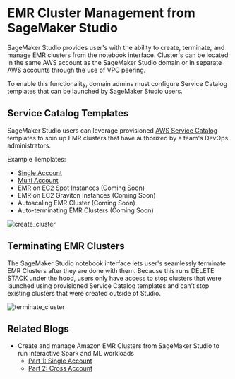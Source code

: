 # EMR Cluster Management from SageMaker Studio

SageMaker Studio provides user's with the ability to create, terminate, and manage EMR clusters from the notebook 
interface. Cluster's can be located in the same AWS account as the SageMaker Studio domain or in separate AWS 
accounts through the use of VPC peering.

To enable this functionality, domain admins must configure Service Catalog templates that can be launched by 
SageMaker Studio users.

## Service Catalog Templates
SageMaker Studio users can leverage provisioned [AWS Service Catalog](https://aws.amazon.com/servicecatalog/) templates 
to spin up EMR clusters that have authorized by a team's DevOps administrators.

Example Templates:
* [Single Account](single-account.yaml)
* [Multi Account ](cross-account.yaml)
* EMR on EC2 Spot Instances (Coming Soon)
* EMR on EC2 Graviton Instances (Coming Soon)
* Autoscaling EMR Cluster (Coming Soon)
* Auto-terminating EMR Clusters (Coming Soon)

![create_cluster](https://d2908q01vomqb2.cloudfront.net/f1f836cb4ea6efb2a0b1b99f41ad8b103eff4b59/2021/11/30/ML-6841-PART1-image024.png)

## Terminating EMR Clusters
The SageMaker Studio notebook interface lets user's seamlessly terminate EMR Clusters after they are done with them.
Because this runs DELETE STACK under the hood, users only have access to stop clusters that were launched using 
provisioned Service Catalog templates and can’t stop existing clusters that were created outside of Studio.

![terminate_cluster](https://d2908q01vomqb2.cloudfront.net/f1f836cb4ea6efb2a0b1b99f41ad8b103eff4b59/2021/11/30/ML-6841-PART1-image050.png)

## Related Blogs
* Create and manage Amazon EMR Clusters from SageMaker Studio to run interactive Spark and ML workloads
    * [Part 1: Single Account](https://aws.amazon.com/blogs/machine-learning/part-1-create-and-manage-amazon-emr-clusters-from-sagemaker-studio-to-run-interactive-spark-and-ml-workloads/)
    * [Part 2: Cross Account](https://aws.amazon.com/blogs/machine-learning/part-2-create-and-manage-amazon-emr-clusters-from-sagemaker-studio-to-run-interactive-spark-and-ml-workloads/)

